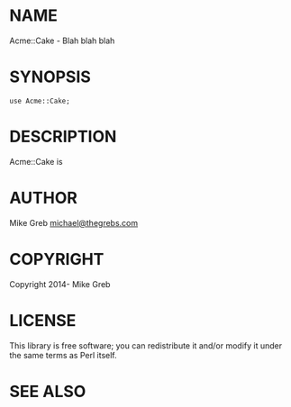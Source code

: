 # NAME

Acme::Cake - Blah blah blah

# SYNOPSIS

    use Acme::Cake;

# DESCRIPTION

Acme::Cake is

# AUTHOR

Mike Greb <michael@thegrebs.com>

# COPYRIGHT

Copyright 2014- Mike Greb

# LICENSE

This library is free software; you can redistribute it and/or modify
it under the same terms as Perl itself.

# SEE ALSO
